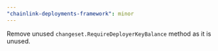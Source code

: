 ```yaml
---
"chainlink-deployments-framework": minor
---
```


Remove unused `changeset.RequireDeployerKeyBalance` method as it is unused.
